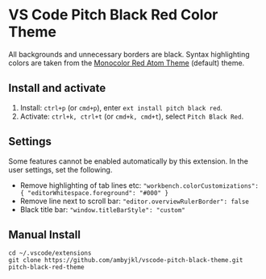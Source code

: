 # VS Code Pitch Black Red Color Theme

All backgrounds and unnecessary borders are black. Syntax highlighting colors are taken from the [Monocolor Red Atom Theme](https://github.com/Cerealkillerway/atom-monocolor-red-syntax-theme) (default) theme.


## Install and activate

1. Install: `ctrl+p` (or `cmd+p`), enter `ext install pitch black red`.
2. Activate: `ctrl+k, ctrl+t` (or `cmd+k, cmd+t`), select `Pitch Black Red`.


## Settings

Some features cannot be enabled automatically by this extension. In the user settings, set the following.

- Remove highlighting of tab lines etc: `"workbench.colorCustomizations": { "editorWhitespace.foreground": "#000" }`
- Remove line next to scroll bar: `"editor.overviewRulerBorder": false`
- Black title bar: `"window.titleBarStyle": "custom"`


## Manual Install

```
cd ~/.vscode/extensions
git clone https://github.com/ambyjkl/vscode-pitch-black-theme.git pitch-black-red-theme
```
